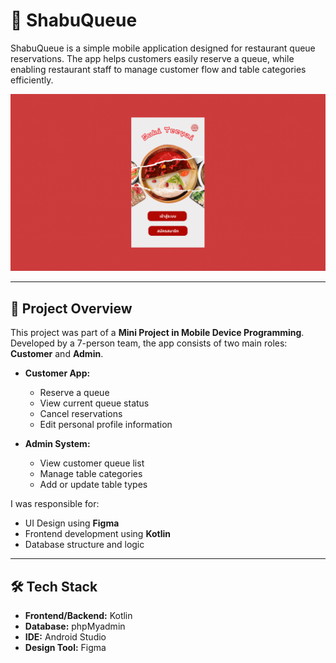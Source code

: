 # 🥘 ShabuQueue

ShabuQueue is a simple mobile application designed for restaurant queue reservations. The app helps customers easily reserve a queue, while enabling restaurant staff to manage customer flow and table categories efficiently.

![ShabuQ Preview](ShabuQ.gif)

---

## 📱 Project Overview

This project was part of a **Mini Project in Mobile Device Programming**.  
Developed by a 7-person team, the app consists of two main roles: **Customer** and **Admin**.

- **Customer App:**
  - Reserve a queue
  - View current queue status
  - Cancel reservations
  - Edit personal profile information

- **Admin System:**
  - View customer queue list
  - Manage table categories
  - Add or update table types

I was responsible for:
- UI Design using **Figma**
- Frontend development using **Kotlin**
- Database structure and logic

---

## 🛠 Tech Stack

- **Frontend/Backend:** Kotlin
- **Database:** phpMyadmin
- **IDE:** Android Studio
- **Design Tool:** Figma
